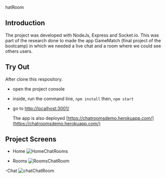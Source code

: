 hatRoom

## Introduction

The project was developed with NodeJs, Express and Socket.io.
This was part of the research done to made the app GameMatch (final project of the bootcamp) in which we needed a live chat and a room where we could see others users.

## Try Out

After clone this respository.

- open the project console
- inside, run the command line, `npm install` then, `npm start`
- go to [http://localhost:3001/](http://localhost:3001/)

  The app is also deployed [https://chatroomsdemo.herokuapp.com/](https://chatroomsdemo.herokuapp.com/)

## Project Screens

- Home
![HomeChatRooms](https://user-images.githubusercontent.com/103390530/185764141-2947f38a-5531-4db7-adf5-c422ec86adbb.png)

- Rooms
![RoomsChatRoom](https://user-images.githubusercontent.com/103390530/185764145-61d167ca-41b8-4283-99cb-8302a4e265d6.png)

-Chat
![chatChatRoom](https://user-images.githubusercontent.com/103390530/185764151-526982a4-360c-42cc-ba91-2b768afc531b.png)

